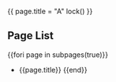 {{
page.title = "A"
lock()
}}

## Page List

{{fori page in subpages(true)}}
- {{page.title}}
{{end}}